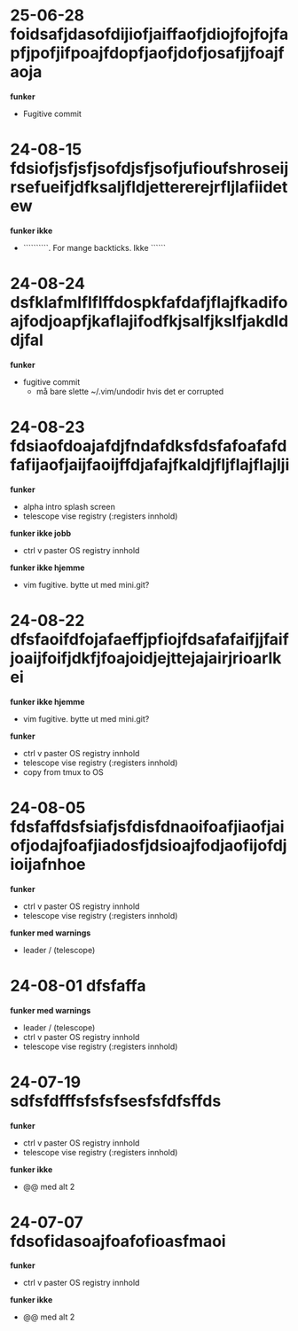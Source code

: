 # 25-06-28 foidsafjdasofdijiofjaiffaofjdiojfojfojfapfjpofjifpoajfdopfjaofjdofjosafjjfoajfaoja

**funker**

- Fugitive commit

# 24-08-15 fdsiofjsfjsfjsofdjsfjsofjufioufshroseijrsefueifjdfksaljfldjettererejrfljlafiidetew

**funker ikke**

- ``````````. For mange backticks. Ikke ``````

# 24-08-24 dsfklafmlflflffdospkfafdafjflajfkadifoajfodjoapfjkaflajifodfkjsalfjkslfjakdlddjfal

**funker**

- fugitive commit
  - må bare slette ~/.vim/undodir hvis det er corrupted


# 24-08-23 fdsiaofdoajafdjfndafdksfdsfafoafafdfafijaofjaijfaoijffdjafajfkaldjfljflajflajlji

**funker**

- alpha intro splash screen
- telescope vise registry (:registers innhold)

**funker ikke jobb**

- ctrl v paster OS registry innhold

**funker ikke hjemme**

- vim fugitive. bytte ut med mini.git?

# 24-08-22 dfsfaoifdfojafaeffjpfiojfdsafafaifjjfaifjoaijfoifjdkfjfoajoidjejttejajairjrioarlkei

**funker ikke hjemme**

- vim fugitive. bytte ut med mini.git?

**funker**

- ctrl v paster OS registry innhold
- telescope vise registry (:registers innhold)
- copy from tmux to OS


# 24-08-05 fdsfaffdsfsiafjsfdisfdnaoifoafjiaofjaiofjodajfoafjiadosfjdsioajfodjaofijofdjioijafnhoe

**funker**

- ctrl v paster OS registry innhold
- telescope vise registry (:registers innhold)

**funker med warnings**

- leader / (telescope)


# 24-08-01 dfsfaffa

**funker med warnings**

- leader / (telescope)
- ctrl v paster OS registry innhold
- telescope vise registry (:registers innhold)

# 24-07-19 sdfsfdfffsfsfsfsesfsfdfsffds

**funker**

- ctrl v paster OS registry innhold
- telescope vise registry (:registers innhold)

**funker ikke**

- @@ med alt 2

# 24-07-07 fdsofidasoajfoafofioasfmaoi

**funker**

- ctrl v paster OS registry innhold

**funker ikke**

- @@ med alt 2
